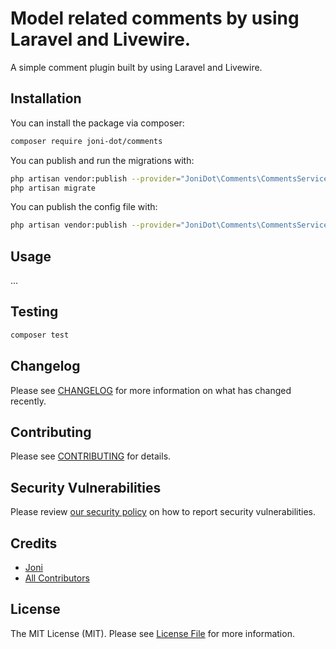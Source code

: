 # Model related comments by using Laravel and Livewire.

A simple comment plugin built by using Laravel and Livewire.

## Installation

You can install the package via composer:

```bash
composer require joni-dot/comments
```

You can publish and run the migrations with:

```bash
php artisan vendor:publish --provider="JoniDot\Comments\CommentsServiceProvider" --tag="comments-migrations"
php artisan migrate
```

You can publish the config file with:
```bash
php artisan vendor:publish --provider="JoniDot\Comments\CommentsServiceProvider" --tag="comments-config"
```

## Usage

...

## Testing

```bash
composer test
```

## Changelog

Please see [CHANGELOG](CHANGELOG.md) for more information on what has changed recently.

## Contributing

Please see [CONTRIBUTING](.github/CONTRIBUTING.md) for details.

## Security Vulnerabilities

Please review [our security policy](../../security/policy) on how to report security vulnerabilities.

## Credits

- [Joni](https://github.com/joni-dot)
- [All Contributors](../../contributors)

## License

The MIT License (MIT). Please see [License File](LICENSE.md) for more information.
